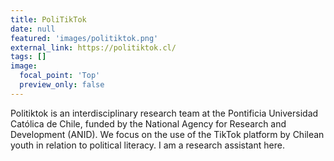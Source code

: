 ```yaml
---
title: PoliTikTok
date: null
featured: 'images/politiktok.png'
external_link: https://politiktok.cl/
tags: []
image:
  focal_point: 'Top'
  preview_only: false
---
```

Politiktok is an interdisciplinary research team at the Pontificia Universidad Católica de Chile, funded by the National Agency for Research and Development (ANID). We focus on the use of the TikTok platform by Chilean youth in relation to political literacy. I am a research assistant here.
